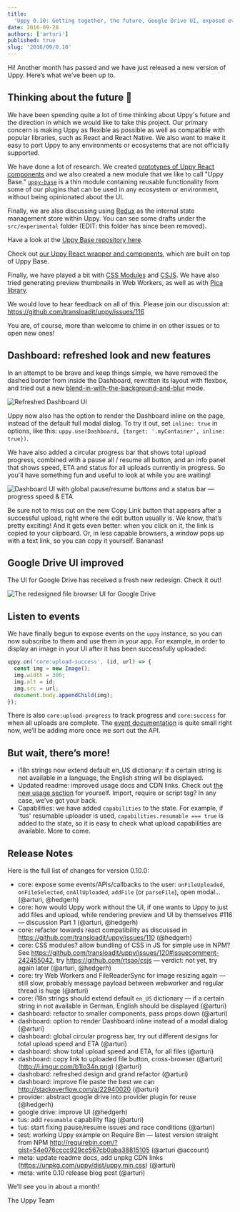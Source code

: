 ```yaml
---
title:
  'Uppy 0.10: Getting together, the future, Google Drive UI, exposed events'
date: 2016-09-28
authors: ['arturi']
published: true
slug: '2016/09/0.10'
---
```


Hi! Another month has passed and we have just released a new version of Uppy.
Here’s what we’ve been up to.

## Thinking about the future 🔮

We have been spending quite a lot of time thinking about Uppy's future and the
direction in which we would like to take this project. Our primary concern is
making Uppy as flexible as possible as well as compatible with popular
libraries, such as React and React Native. We also want to make it easy to port
Uppy to any environments or ecosystems that are not officially supported.

We have done a lot of research. We created
[prototypes of Uppy React components](https://github.com/hedgerh/uppy-react) and
we also created a new module that we like to call "Uppy Base."
[`uppy-base`](https://github.com/hedgerh/uppy-base) is a thin module containing
reusable functionality from some of our plugins that can be used in any
ecosystem or environment, without being opinionated about the UI.

<!--truncate-->

Finally, we are also discussing using [Redux](https://github.com/reactjs/redux)
as the internal state management store within Uppy. You can see some drafts
under the `src/experimental` folder (EDIT: this folder has since been removed).

Have a look at the
[Uppy Base repository here](https://github.com/hedgerh/uppy-base).

Check out
[our Uppy React wrapper and components](https://github.com/hedgerh/uppy-react),
which are built on top of Uppy Base.

Finally, we have played a bit with [CSS Modules](https://github.com/css-modules)
and [CSJS](https://github.com/rtsao/csjs). We have also tried generating preview
thumbnails in Web Workers, as well as with
[Pica library](https://github.com/nodeca/pica).

We would love to hear feedback on all of this. Please join our discussion at:
<https://github.com/transloadit/uppy/issues/116>

You are, of course, more than welcome to chime in on other issues or to open new
ones!

## Dashboard: refreshed look and new features

In an attempt to be brave and keep things simple, we have removed the dashed
border from inside the Dashboard, rewritten its layout with flexbox, and tried
out a new
[blend-in-with-the-background-and-blur](https://cloud.githubusercontent.com/assets/1199054/18763191/35d31ddc-80da-11e6-9a2c-c46388857135.png)
mode.

<img alt="Refreshed Dashboard UI" src="/img/blog/0.10/dashboard-sep-27-2016.jpg" />

Uppy now also has the option to render the Dashboard inline on the page, instead
of the default full modal dialog. To try it out, set `inline: true` in options,
like this: `uppy.use(Dashboard, {target: '.myContainer', inline: true})`.

We have also added a circular progress bar that shows total upload progress,
combined with a pause all / resume all button, and an info panel that shows
speed, ETA and status for all uploads currently in progress. So you'll have
something fun and useful to look at while you are waiting!

<img alt="Dashboard UI with global pause/resume buttons and a status bar — progress speed & ETA" src="/img/blog/0.10/dashboard-pause-resume-sep-27-2016.jpg" />

Be sure not to miss out on the new Copy Link button that appears after a
successful upload, right where the edit button usually is. We know, that’s
pretty exciting! And it gets even better: when you click on it, the link is
copied to your clipboard. Or, in less capable browsers, a window pops up with a
text link, so you can copy it yourself. Bananas!

## Google Drive UI improved

The UI for Google Drive has received a fresh new redesign. Check it out!

<img alt="The redesigned file browser UI for Google Drive" src="/img/blog/0.10/google-drive-ui-sep-27-2016.jpg" />

## Listen to events

We have finally begun to expose events on the `uppy` instance, so you can now
subscribe to them and use them in your app. For example, in order to display an
image in your UI after it has been successfully uploaded:

```javascript
uppy.on('core:upload-success', (id, url) => {
  const img = new Image();
  img.width = 300;
  img.alt = id;
  img.src = url;
  document.body.appendChild(img);
});
```

There is also `core:upload-progress` to track progress and `core:success` for
when all uploads are complete. The
[event documentation](https://github.com/transloadit/uppy/#api) is quite small
right now, we’ll be adding more once we sort out the API.

## But wait, there’s more!

- i18n strings now extend default en_US dictionary: if a certain string is not
  available in a language, the English string will be displayed.
- Updated readme: improved usage docs and CDN links. Check out
  [the new usage section](https://github.com/transloadit/uppy/#usage) for
  yourself. Import, require or script tag? In any case, we’ve got your back.
- Capabilities: we have added `capabilities` to the state. For example, if 'tus'
  resumable uploader is used, `capabilities.resumable === true` is added to the
  state, so it is easy to check what upload capabilities are available. More to
  come.

## Release Notes

Here is the full list of changes for version 0.10.0:

- core: expose some events/APIs/callbacks to the user: `onFileUploaded`,
  `onFileSelected`, `onAllUploaded`, `addFile` (or `parseFile`), open modal...
  (@arturi, @hedgerh)
- core: how would Uppy work without the UI, if one wants to Uppy to just add
  files and upload, while rendering preview and UI by themselves #116 —
  discussion Part 1 (@arturi, @hedgerh)
- core: refactor towards react compatibility as discussed in
  <https://github.com/transloadit/uppy/issues/110> (@hedgerh)
- core: CSS modules? allow bundling of CSS in JS for simple use in NPM? See
  <https://github.com/transloadit/uppy/issues/120#issuecomment-242455042>, try
  <https://github.com/rtsao/csjs> — verdict: not yet, try again later (@arturi,
  @hedgerh)
- core: try Web Workers and FileReaderSync for image resizing again — still
  slow, probably message payload between webworker and regular thread is huge
  (@arturi)
- core: i18n strings should extend default `en_US` dictionary — if a certain
  string in not available in German, English should be displayed (@arturi)
- dashboard: refactor to smaller components, pass props down (@arturi)
- dashboard: option to render Dashboard inline instead of a modal dialog
  (@arturi)
- dashboard: global circular progress bar, try out different designs for total
  upload speed and ETA (@arturi)
- dashboard: show total upload speed and ETA, for all files (@arturi)
- dashboard: copy link to uploaded file button, cross-browser (@arturi)
  (<http://i.imgur.com/b1Io34n.png>) (@arturi)
- dashobard: refreshed design and grand refactor (@arturi)
- dashboard: improve file paste the best we can
  <http://stackoverflow.com/a/22940020> (@arturi)
- provider: abstract google drive into provider plugin for reuse (@hedgerh)
- google drive: improve UI (@hedgerh)
- tus: add `resumable` capability flag (@arturi)
- tus: start fixing pause/resume issues and race conditions (@arturi)
- test: working Uppy example on Require Bin — latest version straight from NPM
  <http://requirebin.com/?gist=54e076cccc929cc567cb0aba38815105> (@arturi
  @account)
- meta: update readme docs, add unpkg CDN links
  (<https://unpkg.com/uppy/dist/uppy.min.css>) (@arturi)
- meta: write 0.10 release blog post (@arturi)

We’ll see you in about a month!

The Uppy Team
